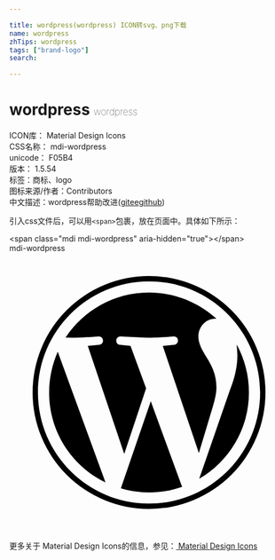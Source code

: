 ```yaml
---

title: wordpress(wordpress) ICON转svg、png下载
name: wordpress
zhTips: wordpress
tags: ["brand-logo"]
search: 

---
```


# wordpress  <small style="font-size: 60%;font-weight: 100">wordpress</small>


<div class="detail-page">
<p>
<span>
ICON库：
<span class="badge-secondary badge">Material Design Icons</span> 
</span>
<br/>
<span>
CSS名称：
<span class="badge-secondary badge">mdi-wordpress</span> 
</span>
<br/>
<span>
unicode：
<span class="badge-secondary badge">F05B4</span> 
<copy-btn content='F05B4' btn-title=""></copy-btn>
<copy-btn :content='String.fromCodePoint(parseInt("F05B4", 16))' btn-title="复制U"></copy-btn>
</span>
<br/>
<span>
版本：
<span class="badge-secondary badge">1.5.54</span> 
</span><br/><span>标签：<span class="badge-light badge"><router-link to="/tags/brand-logo.html">商标、logo</router-link></span></span>
<br/>
<span>图标来源/作者：<span class="badge-light badge">Contributors</span></span> 
<br/>
<span class="zh-detail">中文描述：<span class="badge-primary badge">wordpress</span><span class="help-link"><span>帮助改进</span>(<a href="https://gitee.com/liuwave/icon-helper/edit/master/json/material/wordpress.json" target="_blank" rel="noopener noreferrer">gitee</a><a href="https://github.com/liuwave/icon-helper/edit/master/json/material/wordpress.json" target="_blank" rel="noopener noreferrer">github</a></span>)</span><br/>
</p>
</div>
<div class="alert alert-dark">
  <i class="mdi mdi-wordpress mdi-48px"></i>
  <i class="mdi mdi-wordpress mdi-36px"></i>
  <i class="mdi mdi-wordpress mdi-24px"></i>
  <i class="mdi mdi-wordpress mdi-18px"></i>
</div>
<div>
  <p>引入css文件后，可以用<code>&lt;span&gt;</code>包裹，放在页面中。具体如下所示：    
  </p>
  <div class="alert alert-primary" style="font-size: 14px">
    &lt;span class="mdi mdi-wordpress" aria-hidden="true"&gt;&lt;/span&gt;
    <copy-btn content='<span class="mdi mdi-wordpress" aria-hidden="true"></span>'></copy-btn>
  </div>
  <div class="alert alert-secondary">
    <i class="mdi mdi-wordpress"
    style="font-size: 24px"
    aria-hidden="true"></i> mdi-wordpress
    <copy-btn content="mdi-wordpress" btn-title="复制图标名称"></copy-btn>
  </div>
</div>
<div id="svg" class="svg-wrap">
<svg xmlns="http://www.w3.org/2000/svg" viewBox="0 0 24 24"><path d="M3.42,12C3.42,10.76 3.69,9.58 4.16,8.5L8.26,19.72C5.39,18.33 3.42,15.4 3.42,12M17.79,11.57C17.79,12.3 17.5,13.15 17.14,14.34L16.28,17.2L13.18,8L14.16,7.9C14.63,7.84 14.57,7.16 14.11,7.19C14.11,7.19 12.72,7.3 11.82,7.3L9.56,7.19C9.1,7.16 9.05,7.87 9.5,7.9L10.41,8L11.75,11.64L9.87,17.27L6.74,8L7.73,7.9C8.19,7.84 8.13,7.16 7.67,7.19C7.67,7.19 6.28,7.3 5.38,7.3L4.83,7.29C6.37,4.96 9,3.42 12,3.42C14.23,3.42 16.27,4.28 17.79,5.67H17.68C16.84,5.67 16.24,6.4 16.24,7.19C16.24,7.9 16.65,8.5 17.08,9.2C17.41,9.77 17.79,10.5 17.79,11.57M12.15,12.75L14.79,19.97L14.85,20.09C13.96,20.41 13,20.58 12,20.58C11.16,20.58 10.35,20.46 9.58,20.23L12.15,12.75M19.53,7.88C20.2,9.11 20.58,10.5 20.58,12C20.58,15.16 18.86,17.93 16.31,19.41L18.93,11.84C19.42,10.62 19.59,9.64 19.59,8.77L19.53,7.88M12,2A10,10 0 0,1 22,12A10,10 0 0,1 12,22A10,10 0 0,1 2,12A10,10 0 0,1 12,2M12,21.54C17.26,21.54 21.54,17.26 21.54,12C21.54,6.74 17.26,2.46 12,2.46C6.74,2.46 2.46,6.74 2.46,12C2.46,17.26 6.74,21.54 12,21.54Z" /></svg>
</div>
<detail full-name='mdi-wordpress'></detail>
    
<div><p>更多关于 Material Design Icons的信息，参见：<a target="_blank" href="https://iconhelper.cn/material.html"> Material Design Icons</a>
</p></div>
